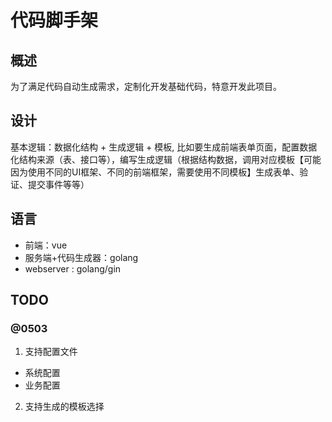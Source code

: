 # 代码脚手架

## 概述

为了满足代码自动生成需求，定制化开发基础代码，特意开发此项目。

## 设计

基本逻辑：数据化结构 + 生成逻辑 + 模板, 比如要生成前端表单页面，配置数据化结构来源（表、接口等），编写生成逻辑（根据结构数据，调用对应模板【可能因为使用不同的UI框架、不同的前端框架，需要使用不同模板】生成表单、验证、提交事件等等）

## 语言

* 前端：vue
* 服务端+代码生成器：golang
* webserver : golang/gin

## TODO
### @0503

1. 支持配置文件
 - 系统配置
 - 业务配置

2. 支持生成的模板选择
